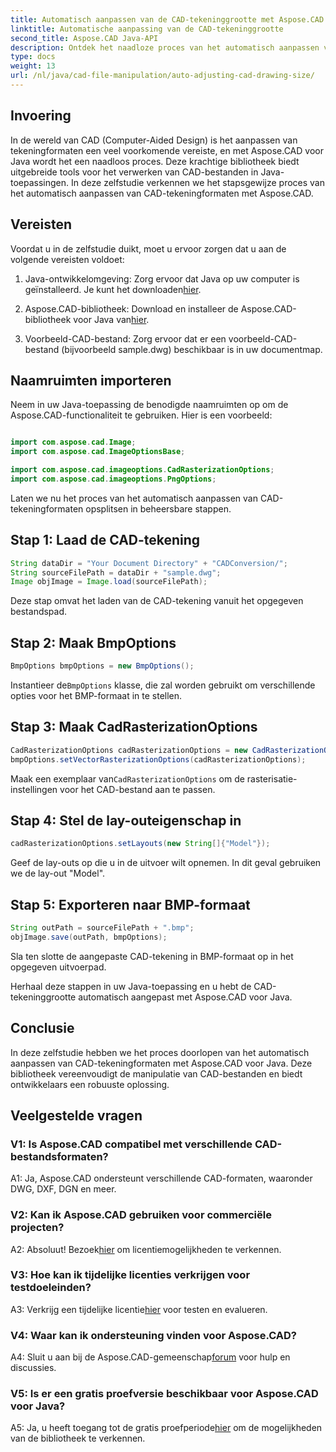 ```yaml
---
title: Automatisch aanpassen van de CAD-tekeninggrootte met Aspose.CAD voor Java
linktitle: Automatische aanpassing van de CAD-tekeninggrootte
second_title: Aspose.CAD Java-API
description: Ontdek het naadloze proces van het automatisch aanpassen van CAD-tekeningformaten in Java met behulp van Aspose.CAD. Volg onze stapsgewijze handleiding voor efficiënte manipulatie van CAD-bestanden.
type: docs
weight: 13
url: /nl/java/cad-file-manipulation/auto-adjusting-cad-drawing-size/
---
```

## Invoering

In de wereld van CAD (Computer-Aided Design) is het aanpassen van tekeningformaten een veel voorkomende vereiste, en met Aspose.CAD voor Java wordt het een naadloos proces. Deze krachtige bibliotheek biedt uitgebreide tools voor het verwerken van CAD-bestanden in Java-toepassingen. In deze zelfstudie verkennen we het stapsgewijze proces van het automatisch aanpassen van CAD-tekeningformaten met Aspose.CAD.

## Vereisten

Voordat u in de zelfstudie duikt, moet u ervoor zorgen dat u aan de volgende vereisten voldoet:

1.  Java-ontwikkelomgeving: Zorg ervoor dat Java op uw computer is geïnstalleerd. Je kunt het downloaden[hier](https://www.java.com/en/download/).

2.  Aspose.CAD-bibliotheek: Download en installeer de Aspose.CAD-bibliotheek voor Java van[hier](https://releases.aspose.com/cad/java/).

3. Voorbeeld-CAD-bestand: Zorg ervoor dat er een voorbeeld-CAD-bestand (bijvoorbeeld sample.dwg) beschikbaar is in uw documentmap.

## Naamruimten importeren

Neem in uw Java-toepassing de benodigde naamruimten op om de Aspose.CAD-functionaliteit te gebruiken. Hier is een voorbeeld:

```java

import com.aspose.cad.Image;
import com.aspose.cad.ImageOptionsBase;

import com.aspose.cad.imageoptions.CadRasterizationOptions;
import com.aspose.cad.imageoptions.PngOptions;
```

Laten we nu het proces van het automatisch aanpassen van CAD-tekeningformaten opsplitsen in beheersbare stappen.

## Stap 1: Laad de CAD-tekening

```java
String dataDir = "Your Document Directory" + "CADConversion/";
String sourceFilePath = dataDir + "sample.dwg";
Image objImage = Image.load(sourceFilePath);
```

Deze stap omvat het laden van de CAD-tekening vanuit het opgegeven bestandspad.

## Stap 2: Maak BmpOptions

```java
BmpOptions bmpOptions = new BmpOptions();
```

 Instantieer de`BmpOptions` klasse, die zal worden gebruikt om verschillende opties voor het BMP-formaat in te stellen.

## Stap 3: Maak CadRasterizationOptions

```java
CadRasterizationOptions cadRasterizationOptions = new CadRasterizationOptions();
bmpOptions.setVectorRasterizationOptions(cadRasterizationOptions);
```

 Maak een exemplaar van`CadRasterizationOptions` om de rasterisatie-instellingen voor het CAD-bestand aan te passen.

## Stap 4: Stel de lay-outeigenschap in

```java
cadRasterizationOptions.setLayouts(new String[]{"Model"});
```

Geef de lay-outs op die u in de uitvoer wilt opnemen. In dit geval gebruiken we de lay-out "Model".

## Stap 5: Exporteren naar BMP-formaat

```java
String outPath = sourceFilePath + ".bmp";
objImage.save(outPath, bmpOptions);
```

Sla ten slotte de aangepaste CAD-tekening in BMP-formaat op in het opgegeven uitvoerpad.

Herhaal deze stappen in uw Java-toepassing en u hebt de CAD-tekeninggrootte automatisch aangepast met Aspose.CAD voor Java.

## Conclusie

In deze zelfstudie hebben we het proces doorlopen van het automatisch aanpassen van CAD-tekeningformaten met Aspose.CAD voor Java. Deze bibliotheek vereenvoudigt de manipulatie van CAD-bestanden en biedt ontwikkelaars een robuuste oplossing.

## Veelgestelde vragen

### V1: Is Aspose.CAD compatibel met verschillende CAD-bestandsformaten?

A1: Ja, Aspose.CAD ondersteunt verschillende CAD-formaten, waaronder DWG, DXF, DGN en meer.

### V2: Kan ik Aspose.CAD gebruiken voor commerciële projecten?

 A2: Absoluut! Bezoek[hier](https://purchase.aspose.com/buy) om licentiemogelijkheden te verkennen.

### V3: Hoe kan ik tijdelijke licenties verkrijgen voor testdoeleinden?

 A3: Verkrijg een tijdelijke licentie[hier](https://purchase.aspose.com/temporary-license/) voor testen en evalueren.

### V4: Waar kan ik ondersteuning vinden voor Aspose.CAD?

 A4: Sluit u aan bij de Aspose.CAD-gemeenschap[forum](https://forum.aspose.com/c/cad/19) voor hulp en discussies.

### V5: Is er een gratis proefversie beschikbaar voor Aspose.CAD voor Java?

 A5: Ja, u heeft toegang tot de gratis proefperiode[hier](https://releases.aspose.com/) om de mogelijkheden van de bibliotheek te verkennen.